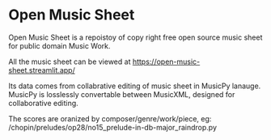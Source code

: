 # Open Music Sheet

Open Music Sheet is a repoistoy of copy right free open source music sheet for public domain Music Work.

All the music sheet can be viewed at https://open-music-sheet.streamlit.app/

Its data comes from collabrative editing of music sheet in MusicPy lanauge. 
MusicPy is losslessly convertable between MusicXML, designed for collaborative editing.

The scores are oranized by composer/genre/work/piece, eg: /chopin/preludes/op28/no15_prelude-in-db-major_raindrop.py

